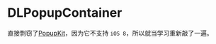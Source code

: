 # DLPopupContainer

直接剽窃了[PopupKit](https://github.com/rynecheow/PopupKit)，因为它不支持 `iOS 8`，所以就当学习重新敲了一遍。